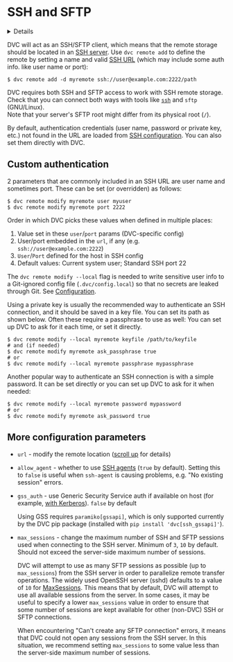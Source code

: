 # SSH and SFTP

<!--
## SSH
-->

<details>

### Click to learn about SSH and SFTP.

[SSH] (Secure Shell) is a protocol that uses encryption to secure a connection
with a remote computer, which lets you safely transfer files to and from it
(like [`scp`]), among other features. Other operations can be used on top of
SSH, like FTP (simple file transfer protocol) which becomes secure or [SFTP].

[ssh]: https://www.ssh.com/academy/ssh
[sftp]: https://www.ssh.com/academy/ssh/sftp-ssh-file-transfer-protocol
[`scp`]: https://www.ssh.com/academy/ssh/scp

</details>

DVC will act as an SSH/SFTP client, which means that the remote storage should
be located in an [SSH server]. Use `dvc remote add` to define the remote by
setting a name and valid [SSH URL] (which may include some auth info. like user
name or port):

```cli
$ dvc remote add -d myremote ssh://user@example.com:2222/path
```

[ssh server]: https://www.ssh.com/academy/ssh/server
[ssh url]: https://tools.ietf.org/id/draft-salowey-secsh-uri-00.html#sshsyntax

<admon type="warn">

DVC requires both SSH and SFTP access to work with SSH remote storage. Check
that you can connect both ways with tools like [`ssh`] and `sftp` (GNU/Linux).  
Note that your server's SFTP root might differ from its physical root (`/`).

[`ssh`]: https://www.ssh.com/academy/ssh/command

</admon>

By default, authentication credentials (user name, password or private key,
etc.) not found in the URL are loaded from [SSH configuration]. You can also set
them directly with DVC.

[ssh configuration]: https://www.ssh.com/academy/ssh/config

## Custom authentication

2 parameters that are commonly included in an SSH URL are user name and
sometimes port. These can be set (or overridden) as follows:

```cli
$ dvc remote modify myremote user myuser
$ dvc remote modify myremote port 2222
```

Order in which DVC picks these values when defined in multiple places:

1. Value set in these `user`/`port` params (DVC-specific config)
2. User/port embedded in the `url`, if any (e.g. `ssh://user@example.com:2222`)
3. `User`/`Port` defined for the host in SSH config
4. Default values: Current system user; Standard SSH port 22

<admon type="warn">

The `dvc remote modify --local` flag is needed to write sensitive user info to a
Git-ignored config file (`.dvc/config.local`) so that no secrets are leaked
through Git. See
[Configuration](/doc/user-guide/project-structure/configuration#config-file-locations).

</admon>

Using a private key is usually the recommended way to authenticate an SSH
connection, and it should be saved in a key file. You can set its path as shown
below. Often these require a passphrase to use as well: You can set up DVC to
ask for it each time, or set it directly.

```cli
$ dvc remote modify --local myremote keyfile /path/to/keyfile
# and (if needed)
$ dvc remote modify myremote ask_passphrase true
# or
$ dvc remote modify --local myremote passphrase mypassphrase
```

Another popular way to authenticate an SSH connection is with a simple password.
It can be set directly or you can set up DVC to ask for it when needed:

```cli
$ dvc remote modify --local myremote password mypassword
# or
$ dvc remote modify myremote ask_password true
```

## More configuration parameters

- `url` - modify the remote location ([scroll up](#amazon-s3) for details)

- `allow_agent` - whether to use [SSH agents] (`true` by default). Setting this
  to `false` is useful when `ssh-agent` is causing problems, e.g. "No existing
  session" errors.

- `gss_auth` - use Generic Security Service auth if available on host (for
  example, [with Kerberos]). `false` by default

  <admon type="warn">

  Using GSS requires `paramiko[gssapi]`, which is only supported currently by
  the DVC pip package (installed with `pip install 'dvc[ssh_gssapi]'`).

  </admon>

- `max_sessions` - change the maximum number of SSH and SFTP sessions used when
  connecting to the SSH server. Minimum of `3`, `10` by default. Should not
  exceed the server-side maximum number of sessions.

  <admon type="info">

  DVC will attempt to use as many SFTP sessions as possible (up to
  `max_sessions`) from the SSH server in order to parallelize remote transfer
  operations. The widely used OpenSSH server (sshd) defaults to a value of `10`
  for [MaxSessions]. This means that by default, DVC will attempt to use all
  available sessions from the server. In some cases, it may be useful to specify
  a lower `max_sessions` value in order to ensure that some number of sessions
  are kept available for other (non-DVC) SSH or SFTP connections.

  </admon>

  <admon type="warn">

  When encountering "Can't create any SFTP connection" errors, it means that DVC
  could not open any sessions from the SSH server. In this situation, we
  recommend setting `max_sessions` to some value less than the server-side
  maximum number of sessions.

  </admon>

[ssh agents]: https://www.ssh.com/academy/ssh/agent
[with kerberos]:
  https://en.wikipedia.org/wiki/Generic_Security_Services_Application_Program_Interface#Relationship_to_Kerberos
[maxsessions]: https://man.openbsd.org/sshd_config#MaxSessions
